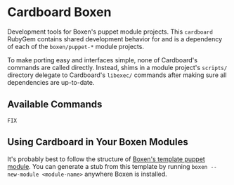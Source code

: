 # Cardboard Boxen

Development tools for Boxen's puppet module projects. This `cardboard`
RubyGem contains shared development behavior for and is a dependency
of each of the `boxen/puppet-*` module projects.

To make porting easy and interfaces simple, none of Cardboard's
commands are called directly. Instead, shims in a module project's
`scripts/` directory delegate to Cardboard's `libexec/` commands after
making sure all dependencies are up-to-date.

## Available Commands

`FIX`

## Using Cardboard in Your Boxen Modules

It's probably best to follow the structure of
[Boxen's template puppet module][template]. You can generate a stub
from this template by running `boxen --new-module <module-name>`
anywhere Boxen is installed.

[template]: https://github.com/boxen/puppet-template
